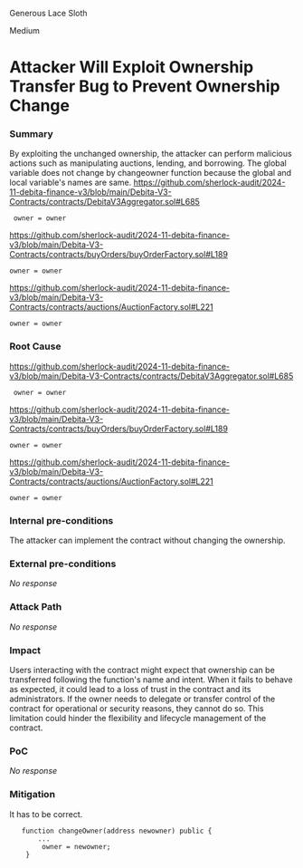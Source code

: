 Generous Lace Sloth

Medium

# Attacker Will Exploit Ownership Transfer Bug to Prevent Ownership Change

### Summary

By exploiting the unchanged ownership, the attacker can perform malicious actions such as manipulating auctions, lending, and borrowing.
The global variable does not change by changeowner function because the global and local variable's names are same.
https://github.com/sherlock-audit/2024-11-debita-finance-v3/blob/main/Debita-V3-Contracts/contracts/DebitaV3Aggregator.sol#L685
```solidity
 owner = owner
```
https://github.com/sherlock-audit/2024-11-debita-finance-v3/blob/main/Debita-V3-Contracts/contracts/buyOrders/buyOrderFactory.sol#L189
```solidity
owner = owner
```
https://github.com/sherlock-audit/2024-11-debita-finance-v3/blob/main/Debita-V3-Contracts/contracts/auctions/AuctionFactory.sol#L221
```solidity
owner = owner
```

### Root Cause

https://github.com/sherlock-audit/2024-11-debita-finance-v3/blob/main/Debita-V3-Contracts/contracts/DebitaV3Aggregator.sol#L685
```solidity
 owner = owner
```
https://github.com/sherlock-audit/2024-11-debita-finance-v3/blob/main/Debita-V3-Contracts/contracts/buyOrders/buyOrderFactory.sol#L189
```solidity
owner = owner
```
https://github.com/sherlock-audit/2024-11-debita-finance-v3/blob/main/Debita-V3-Contracts/contracts/auctions/AuctionFactory.sol#L221
```solidity
owner = owner
```

### Internal pre-conditions

The attacker can implement the contract without changing the ownership.

### External pre-conditions

_No response_

### Attack Path

_No response_

### Impact

Users interacting with the contract might expect that ownership can be transferred following the function's name and intent. When it fails to behave as expected, it could lead to a loss of trust in the contract and its administrators.
If the owner needs to delegate or transfer control of the contract for operational or security reasons, they cannot do so.
This limitation could hinder the flexibility and lifecycle management of the contract.
### PoC

_No response_

### Mitigation

It has to be correct.
```solidity
   function changeOwner(address newowner) public {
       ...
        owner = newowner;
    }
```